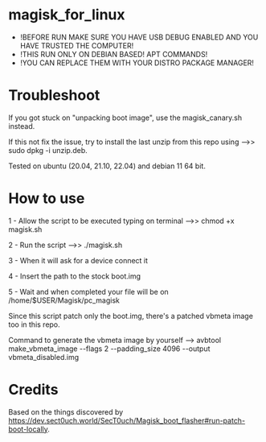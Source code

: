 # magisk_for_linux

- !BEFORE RUN MAKE SURE YOU HAVE USB DEBUG ENABLED AND YOU HAVE TRUSTED THE COMPUTER!
- !THIS RUN ONLY ON DEBIAN BASED! APT COMMANDS!
- !YOU CAN REPLACE THEM WITH YOUR DISTRO PACKAGE MANAGER!

 # Troubleshoot
  If you got stuck on "unpacking boot image", use the magisk_canary.sh instead.

  If this not fix the issue, try to install the last unzip from this repo using  -->> sudo dpkg -i unzip.deb.
  
  Tested on ubuntu (20.04, 21.10, 22.04) and debian 11 64 bit.

# How to use

1 - Allow the script to be executed typing on terminal -->> chmod +x magisk.sh

2 - Run the script  -->> ./magisk.sh

3 - When it will ask for a device connect it

4 - Insert the path to the stock boot.img

5 - Wait and when completed your file will be on /home/$USER/Magisk/pc_magisk

Since this script patch only the boot.img, there's a patched vbmeta image too in this repo. 

Command to generate the vbmeta image by yourself --> avbtool make_vbmeta_image --flags 2 --padding_size 4096 --output vbmeta_disabled.img

# Credits 

Based on the things discovered by https://dev.sect0uch.world/SecT0uch/Magisk_boot_flasher#run-patch-boot-locally.
